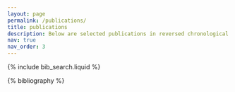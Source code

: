 ```yaml
---
layout: page
permalink: /publications/
title: publications
description: Below are selected publications in reversed chronological order. For the complete list, please vist my <a href='https://scholar.google.com/citations?user=bjeIdlcAAAAJ&hl=en'><strong>Google Scholar Profile</strong></a>.
nav: true
nav_order: 3
---
```


<!-- _pages/publications.md -->

<!-- Bibsearch Feature -->

{% include bib_search.liquid %}

<div class="publications">

{% bibliography %}

</div>
